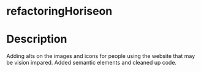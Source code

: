 # refactoringHoriseon

<h1> Description </h1>
Adding alts on the images and icons for people using the website that may be vision impared. Added semantic elements and cleaned up code.
